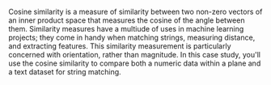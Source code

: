 Cosine similarity is a measure of similarity between two non-zero vectors of an inner product space that measures the cosine of the angle between them. Similarity measures have a multiude of uses in machine learning projects; they come in handy when matching strings, measuring distance, and extracting features. This similarity measurement is particularly concerned with orientation, rather than magnitude. In this case study, you'll use the cosine similarity to compare both a numeric data within a plane and a text dataset for string matching.